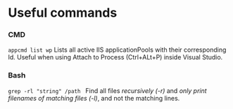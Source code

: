 # Useful commands

### CMD
``` appcmd list wp ```
Lists all active IIS applicationPools with their corresponding Id. Useful when using Attach to Process (Ctrl+ALt+P) inside Visual Studio.

### Bash
```grep -rl "string" /path ```
Find all files *recursively (-r)* and *only print filenames of matching files (-l)*, and not the matching lines.
